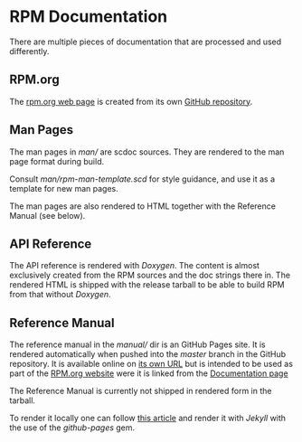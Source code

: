 RPM Documentation
=================

There are multiple pieces of documentation that are processed and used differently.

RPM.org
-------

The [rpm.org web page](https://rpm.org/) is created from its own [GitHub repository](https://github.com/rpm-software-management/rpm-web).

Man Pages
---------

The man pages in *man/* are scdoc sources. 
They are rendered to the man page format during build.

Consult *man/rpm-man-template.scd* for style guidance, and use it
as a template for new man pages.

The man pages are also rendered to HTML together with the Reference Manual (see below).

API Reference
-------------

The API reference is rendered with *Doxygen*. The content is almost exclusively created from the RPM sources and the doc strings there in. The rendered HTML is shipped with the release tarball to be able to build RPM from that without *Doxygen*.

Reference Manual
----------------

The reference manual in the *manual/* dir is an GitHub Pages site. It is rendered automatically when pushed into the *master* branch in the GitHub repository. It is available online on [its own URL](https://rpm-software-management.github.io/rpm/manual/) but is intended to be used as part of the [RPM.org website](https://rpm.org/) were it is linked from the [Documentation page](https://rpm.org/documentation.html)

The Reference Manual is currently not shipped in rendered form in the tarball.

To render it locally one can follow [this article](https://docs.github.com/en/pages/setting-up-a-github-pages-site-with-jekyll/testing-your-github-pages-site-locally-with-jekyll) and render it with *Jekyll* with the use of the *github-pages* gem.
